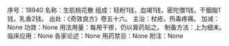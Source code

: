 序号：18940
名称：生肌桃花散
组成：轻粉1钱，血竭1钱，密陀僧1钱，干胭脂1钱，乳香2钱。
出处：《奇效良方》卷五十六。
主治：杖疮，热毒疼痛。
加减：None
功效：None
用法用量：每用干掺，仍以膏药贴之。
制备方法：上为细末。
临床应用：None
各家论述：None
用药禁忌：None
附注：None
